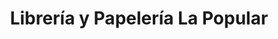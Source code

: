 ---
title: "Librería y Papelería La Popular"
url: /santa-tecla/libreria-y-papeleria-la-popular/
shop: material de oficina
---